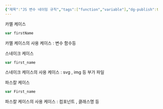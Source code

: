 ```yaml
---
{"제목":"JS 변수 네이밍 규칙","tags":["function","variable"],"dg-publish":true,"permalink":"/v2/Studynotes/JavaScript/JS 변수 네이밍 규칙/","dgPassFrontmatter":true}
---
```



카멜 케이스

```js
var firstName
```

카멜 케이스의 사용 케이스 : 변수 함수등

스네이크 케이스
```js
var first_name
```

스네이크 케이스의 사용 케이스 : svg , img 등 부가 파일

파스칼 케이스
```js
var First_name
```

파스칼 케이스의 사용 케이스 : 컴포넌트 , 클래스명 등



